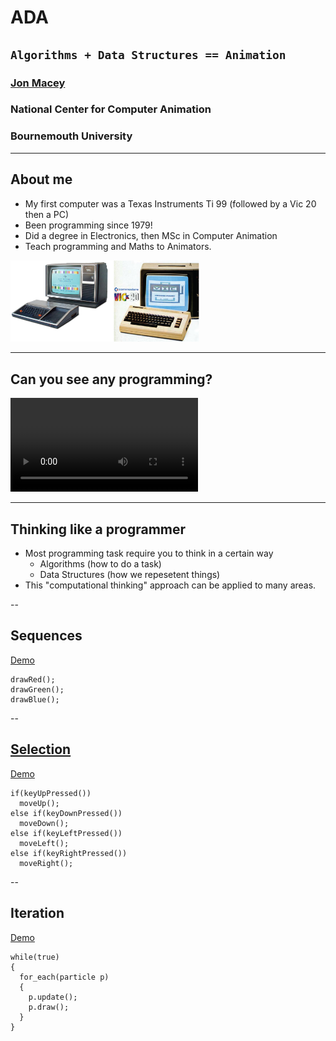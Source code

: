 # ADA
## ```Algorithms + Data Structures == Animation```

### [Jon Macey](https://nccastaff.bournemouth.ac.uk/jmacey/)
### National Center for Computer Animation
### Bournemouth University

---

## About me

- My first computer was a Texas Instruments Ti 99 (followed by a Vic 20 then a PC)
- Been programming since 1979!
- Did a degree in Electronics, then MSc in Computer Animation
- Teach programming and Maths to Animators.

<img src="images/computers.png" width="60%">


---

## Can you see any programming?
  <video controls>
    <source data-src="video/showreel.mp4" type="video/mp4" />
  </video>


---


## Thinking like a programmer

- Most programming task require you to think in a certain way
  - Algorithms (how to do a task)
  - Data Structures (how we repesetent things)
- This "computational thinking" approach can be applied to many areas.

--

## Sequences

<a href="examples/sequence/index.html" target="popup" onclick="popupWindow('examples/sequence/index.html','sequence',400,300)">Demo</a>


```
drawRed();
drawGreen();
drawBlue();
```

--

## [Selection](examples/selection/index.html)

<a href="examples/selection/index.html" target="popup" onclick="popupWindow('examples/selection/index.html','selection',520,580);">Demo</a>


```
if(keyUpPressed())
  moveUp();
else if(keyDownPressed())
  moveDown();
else if(keyLeftPressed())
  moveLeft();
else if(keyRightPressed())
  moveRight();  
```

--

## Iteration


<a href="examples/iteration/index.html" target="popup" onclick="popupWindow('examples/iteration/index.html','Iteration',520,580);">Demo</a>

```
while(true)
{
  for_each(particle p)
  {
    p.update();
    p.draw();
  }
}
```